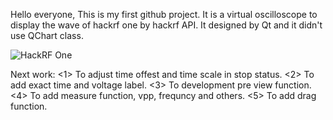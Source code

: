 Hello everyone, This is my first github project. It is a virtual oscilloscope to display the wave of hackrf one by hackrf API. It designed by Qt and it didn't use QChart class.


![HackRF One](https://raw.github.com/mossmann/hackrf/master/docs/images/HackRF-One-fd0-0009.jpeg)


Next work:
<1> To adjust time offest and time scale in stop status.
<2> To add exact time and voltage label.
<3> To development pre view function.
<4> To add measure function, vpp, frequncy and others.
<5> To add drag function.

